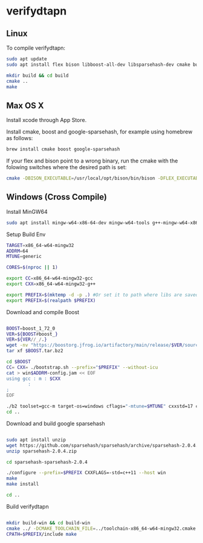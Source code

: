 # verifydtapn

## Linux
To compile verifydtapn:

``` bash 
sudo apt update
sudo apt install flex bison libboost-all-dev libsparsehash-dev cmake build-essential

mkdir build && cd build
cmake ..
make
```

## Max OS X

Install xcode through App Store.

Install cmake, boost and google-sparsehash,
for example using homebrew as follows:

``` bash
brew install cmake boost google-sparsehash 
```

If your flex and bison point to a wrong binary, run the cmake
with the folowing switches where the desired path is set:

``` bash
cmake -DBISON_EXECUTABLE=/usr/local/opt/bison/bin/bison -DFLEX_EXECUTABLE=/usr/local/opt/flex/bin/flex ..
```

## Windows (Cross Compile)

Install MinGW64
``` bash
sudo apt install mingw-w64-x86-64-dev mingw-w64-tools g++-mingw-w64-x86-64
```


Setup Build Env
``` bash
TARGET=x86_64-w64-mingw32
ADDRM=64
MTUNE=generic

CORES=$(nproc || 1)

export CC=x86_64-w64-mingw32-gcc
export CXX=x86_64-w64-mingw32-g++

export PREFIX=$(mktemp -d -p .) #Or set it to path where libs are saved
export PREFIX=$(realpath $PREFIX)

```

Download and compile Boost 
``` bash

BOOST=boost_1_72_0
VER=${BOOST#boost_}
VER=${VER//_/.}
wget -nv "https://boostorg.jfrog.io/artifactory/main/release/$VER/source/$BOOST.tar.bz2"
tar xf $BOOST.tar.bz2

cd $BOOST
CC= CXX= ./bootstrap.sh --prefix="$PREFIX" --without-icu
cat > win$ADDRM-config.jam << EOF
using gcc : m : $CXX
        :
;
EOF

./b2 toolset=gcc-m target-os=windows cflags="-mtune=$MTUNE" cxxstd=17 cxxflags="-mtune=$MTUNE" address-model="$ADDRM" binary-format="pe" abi="ms" threading="multi" threadapi="win32" variant=release --user-config="win$ADDRM-config.jam" --prefix="$PREFIX" --without-mpi --without-python --without-coroutine --without-graph --without-graph_parallel --without-wave --without-context -sNO_BZIP2=1 -j$CORES install
cd ..
```

Download and build google sparsehash

``` bash

sudo apt install unzip
wget https://github.com/sparsehash/sparsehash/archive/sparsehash-2.0.4.zip
unzip sparsehash-2.0.4.zip

cd sparsehash-sparsehash-2.0.4

./configure --prefix=$PREFIX CXXFLAGS=-std=c++11 --host win
make
make install

cd ..
```

Build verifydtapn

``` bash

mkdir build-win && cd build-win
cmake ../ -DCMAKE_TOOLCHAIN_FILE=../toolchain-x86_64-w64-mingw32.cmake -DBOOST_ROOT=$PREFIX
CPATH=$PREFIX/include make

```

